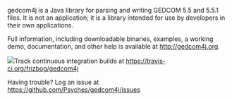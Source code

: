 gedcom4j is a Java library for parsing and writing GEDCOM 5.5 and 5.5.1 files.  It is not an application; it is a library intended for use by developers in their own applications.

Full information, including downloadable binaries, examples, a working demo, documentation, and other help is available at http://gedcom4j.org.

<img src="https://travis-ci.org/frizbog/gedcom4j.svg?branch=master">Track continuous integration builds at https://travis-ci.org/frizbog/gedcom4j

Having trouble? Log an issue at https://github.com/Psyches/gedcom4j/issues
